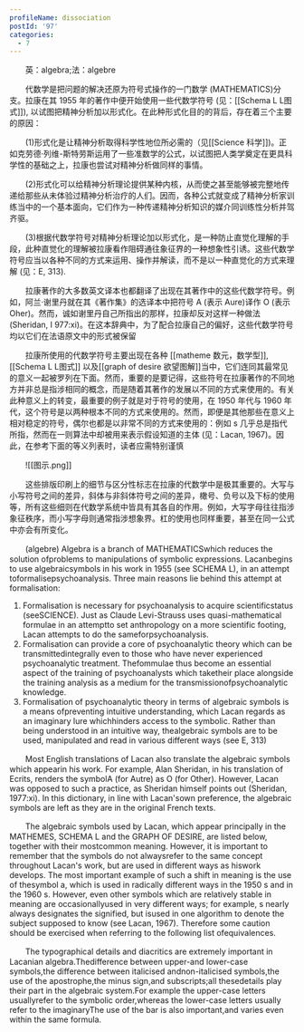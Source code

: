 ```yaml
---
profileName: dissociation
postId: '97'
categories:
  - 7
---
```

‌‌‌‌　　英：algebra;法：algebre


‌‌‌‌　　代数学是把问题的解决还原为符号式操作的一门数学 (MATHEMATICS)分支。拉康在其 1955 年的著作中便开始使用一些代数学符号 (见：[[Schema L L图式]]), 以试图把精神分析加以形式化。在此种形式化目的的背后，存在着三个主要的原因：

‌‌‌‌　　(1)形式化是让精神分析取得科学性地位所必需的（见[[Science 科学]])。正如克劳德·列维-斯特劳斯运用了一些准数学的公式，以试图把人类学奠定在更具科学性的基础之上，拉康也尝试对精神分析做同样的事情。

‌‌‌‌　　(2)形式化可以给精神分析理论提供某种内核，从而使之甚至能够被完整地传递给那些从未体验过精神分析治疗的人们。因而，各种公式就变成了精神分析家训练当中的一个基本面向，它们作为一种传递精神分析知识的媒介同训练性分析并驾齐驱。

‌‌‌‌　　(3)根据代数学符号对精神分析理论加以形式化，是一种防止直觉化理解的手段，此种直觉化的理解被拉康看作阻碍通往象征界的一种想象性引诱。这些代数学符号应当以各种不同的方式来运用、操作并解读，而不是以一种直觉化的方式来理解 (见：E, 313).

‌‌‌‌　　拉康著作的大多数英文译本也都翻译了出现在其著作中的这些代数学符号。例如，阿兰·谢里丹就在其《著作集》的选译本中把符号 A (表示 Aure)译作 O (表示 Oher)。然而，诚如谢里丹自己所指出的那样，拉康却反对这样一种做法 (Sheridan, I 977:xi)。在这本辞典中，为了配合拉康自己的偏好，这些代数学符号均以它们在法语原文中的形式被保留

‌‌‌‌　　拉康所使用的代数学符号主要出现在各种 [[matheme 数元，数学型]], [[Schema L L图式]] 以及[[graph of desire 欲望图解]]当中，它们连同其最常见的意义一起被罗列在下面。然而，重要的是要记得，这些符号在拉康著作的不同地方并非总是指涉相同的概念，而是随着其著作的发展以不同的方式来使用的。有关此种意义上的转变，最重要的例子就是对于符号的使用，在 1950 年代与 1960 年代，这个符号是以两种根本不同的方式来使用的。然而，即便是其他那些在意义上相对稳定的符号，偶尔也都是以非常不同的方式来使用的：例如 s 几乎总是指代所指，然而在一则算法中却被用来表示假设知道的主体 (见：Lacan, 1967)。因此，在参考下面的等义列表时，读者应需特别谨慎

‌‌‌‌　　![[图示.png]]

‌‌‌‌　　这些排版印刷上的细节与区分性标志在拉康的代数学中是极其重要的。大写与小写符号之间的差异，斜体与非斜体符号之间的差异，橄号、负号以及下标的使用等，所有这些细则在代数学系统中皆具有其各自的作用。例如，大写字母往往指涉象征秩序，而小写字母则通常指涉想象界。杠的使用也同样重要，甚至在同一公式中亦会有所变化。


‌‌‌‌　　(algebre) Algebra is a branch of MATHEMATICSwhich reduces the solution ofproblems to manipulations of symbolic expressions. Lacanbegins to use algebraicsymbols in his work in 1955 (see SCHEMA L), in an attempt toformalisepsychoanalysis. Three main reasons lie behind this attempt at formalisation:
1. Formalisation is necessary for psychoanalysis to acquire scientificstatus (seeSCIENCE). Just as Claude Levi-Strauss uses quasi-mathematical formulae in an attemptto set anthropology on a more scientific footing, Lacan attempts to do the sameforpsychoanalysis.
2. Formalisation can provide a core of psychoanalytic theory which can be transmittedintegrally even to those who have never experienced psychoanalytic treatment. Thefommulae thus become an essential aspect of the training of psychoanalysts which taketheir place alongside the training analysis as a medium for the transmissionofpsychoanalytic knowledge.
3. Formalisation of psychoanalytic theory in terms of algebraic symbols is a means ofpreventing intuitive understanding, which Lacan regards as an imaginary lure whichhinders access to the symbolic. Rather than being understood in an intuitive way, thealgebraic symbols are to be used, manipulated and read in various different ways (see E, 313)

‌‌‌‌　　Most English translations of Lacan also translate the algebraic symbols which appearin his work. For example, Alan Sheridan, in his translation of Ecrits, renders the symbolA (for Autre) as O (for Other). However, Lacan was opposed to such a practice, as Sheridan himself points out (Sheridan, 1977:xi). In this dictionary, in line with Lacan'sown preference, the algebraic symbols are left as they are in the original French texts.

‌‌‌‌　　The algebraic symbols used by Lacan, which appear principally in the MATHEMES, SCHEMA L and the GRAPH OF DESIRE, are listed below, together with their mostcommon meaning. However, it is important to remember that the symbols do not alwaysrefer to the same concept throughout Lacan's work, but are used in different ways as hiswork develops. The most important example of such a shift in meaning is the use of thesymbol a, which is used in radically different ways in the 1950 s and in the 1960 s. However, even other symbols which are relatively stable in meaning are occasionallyused in very different ways; for example, s nearly always designates the signified, but isused in one algorithm to denote the subject supposed to know (see Lacan, 1967). Therefore some caution should be exercised when referring to the following list ofequivalences.

‌‌‌‌　　The typographical details and diacritics are extremely important in Lacanian algebra.Thedifference between upper-and lower-case symbols,the difference between italicised andnon-italicised symbols,the use of the apostrophe,the minus sign,and subscripts;all thesedetails play their part in the algebraic system.For example the upper-case letters usuallyrefer to the symbolic order,whereas the lower-case letters usually refer to the imaginaryThe use of the bar is also important,and varies even within the same formula.

